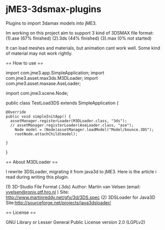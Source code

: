 # jME3-3dsmax-plugins
Plugins to import 3damax models into jME3.

Im working on this project aim to support 3 kind of 3DSMAX file format:
(1).ase (67% finished)
(2).3ds (44% finished)
(3).max (0% not started)

It can load meshes and materials, but animation cant work well.
Some kind of material may not work rightly.


== How to use ==

import com.jme3.app.SimpleApplication;
import com.jme3.asset.max3ds.M3DLoader;
import com.jme3.asset.maxase.AseLoader;

import com.jme3.scene.Node;

public class TestLoad3DS extends SimpleApplication {

	@Override
	public void simpleInitApp() {
	  assetManager.registerLoader(M3DLoader.class, "3ds");
	  // assetManager.registerLoader(AseLoader.class, "ase");
		Node model = (Node)assetManager.loadModel("Model/bounce.3DS");
		rootNode.attachChild(model);
		
	}
}

== About M3DLoader ==

I rewrite 3DSLoader, migrating it from java3d to jME3. Here is the article i read during writing this plugin.

(1) 3D-Studio File Format (.3ds)
Author: Martin van Velsen (email: vvelsen@ronix.ptf.hro.nl )
Site: http://www.martinreddy.net/gfx/3d/3DS.spec
(2) 3DSLoader for Java3D
Site:http://sourceforge.net/projects/java3dsloader/

== License == 

GNU Library or Lesser General Public License version 2.0 (LGPLv2)
